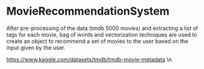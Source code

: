 # MovieRecommendationSystem
After pre-processing of the data (tmdb 5000 movies) and extracting a list of tags for each movie, bag of words and vectorization techniques are used to create an object to recommend a set of movies to the user based on the input given by the user. 


https://www.kaggle.com/datasets/tmdb/tmdb-movie-metadata \n
